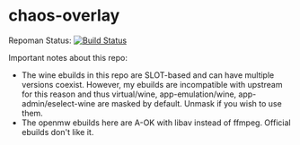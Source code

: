 chaos-overlay
=============

Repoman Status: [![Build Status](https://travis-ci.org/chaoskagami/chaos-overlay.svg?branch=master)](https://travis-ci.org/chaoskagami/chaos-overlay)

Important notes about this repo:
 - The wine ebuilds in this repo are SLOT-based and can have multiple versions coexist. However, my ebuilds are incompatible with upstream for this reason and thus virtual/wine, app-emulation/wine, app-admin/eselect-wine are masked by default. Unmask if you wish to use them.
 - The openmw ebuilds here are A-OK with libav instead of ffmpeg. Official ebuilds don't like it.

